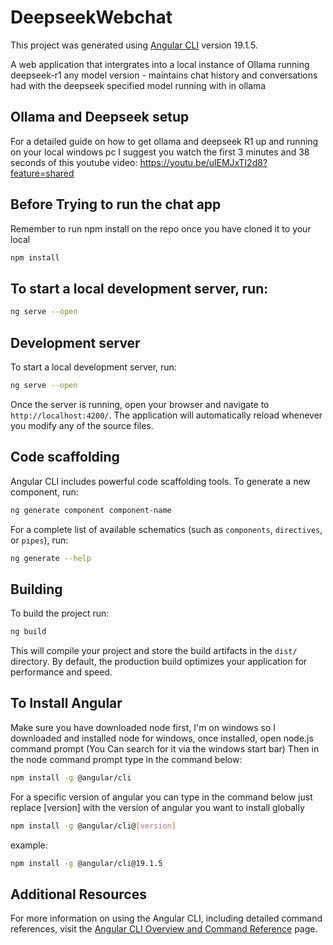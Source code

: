 # DeepseekWebchat

This project was generated using [Angular CLI](https://github.com/angular/angular-cli) version 19.1.5.

A web application that intergrates into a local instance of Ollama running deepseek-r1 any model version - maintains chat history and conversations had with the deepseek specified model running with in ollama

## Ollama and Deepseek setup

For a detailed guide on how to get ollama and deepseek R1 up and running on your local windows pc I suggest you watch the first 3 minutes and 38 seconds of this youtube video: https://youtu.be/ulEMJxTI2d8?feature=shared

## Before Trying to run the chat app

Remember to run npm install on the repo once you have cloned it to your local

```bash
npm install
```

## To start a local development server, run:

```bash
ng serve --open
```

## Development server

To start a local development server, run:

```bash
ng serve --open
```

Once the server is running, open your browser and navigate to `http://localhost:4200/`. The application will automatically reload whenever you modify any of the source files.

## Code scaffolding

Angular CLI includes powerful code scaffolding tools. To generate a new component, run:

```bash
ng generate component component-name
```

For a complete list of available schematics (such as `components`, `directives`, or `pipes`), run:

```bash
ng generate --help
```

## Building

To build the project run:

```bash
ng build
```

This will compile your project and store the build artifacts in the `dist/` directory. By default, the production build optimizes your application for performance and speed.

## To Install Angular
Make sure you have downloaded node first, I'm on windows so I downloaded and installed node for windows, once installed, open node.js command prompt (You Can search for it via the windows start bar)
Then in the node command prompt type in the command below:

```bash
npm install -g @angular/cli
```

For a specific version of angular you can type in the command below just replace [version] with the version of angular you want to install globally

```bash
npm install -g @angular/cli@[version]
```

example:
```bash
npm install -g @angular/cli@19.1.5
```

## Additional Resources

For more information on using the Angular CLI, including detailed command references, visit the [Angular CLI Overview and Command Reference](https://angular.dev/tools/cli) page.
